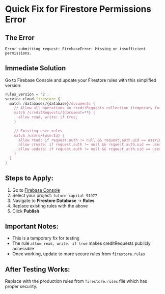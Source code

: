 # Quick Fix for Firestore Permissions Error

## The Error
```
Error submitting request: FirebaseError: Missing or insufficient permissions.
```

## Immediate Solution

Go to Firebase Console and update your Firestore rules with this simplified version:

```javascript
rules_version = '2';
service cloud.firestore {
  match /databases/{database}/documents {
    // Allow all operations on creditRequests collection (temporary for testing)
    match /creditRequests/{document=**} {
      allow read, write: if true;
    }
    
    // Existing user rules
    match /users/{userId} {
      allow read: if request.auth != null && request.auth.uid == userId;
      allow create: if request.auth != null && request.auth.uid == userId;
      allow update: if request.auth != null && request.auth.uid == userId;
    }
  }
}
```

## Steps to Apply:

1. Go to [Firebase Console](https://console.firebase.google.com/)
2. Select your project: `future-capital-91977`
3. Navigate to **Firestore Database** → **Rules**
4. Replace existing rules with the above
5. Click **Publish**

## Important Notes:

- This is a temporary fix for testing
- The rule `allow read, write: if true` makes creditRequests publicly accessible
- Once working, update to more secure rules from `firestore.rules`

## After Testing Works:

Replace with the production rules from `firestore.rules` file which has proper security. 